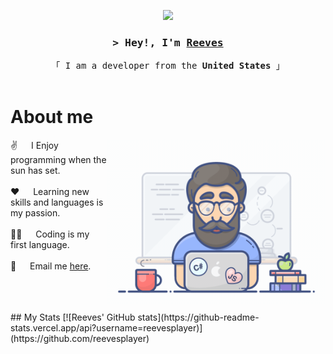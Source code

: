 <p align="center">
  <a href="https://github.com/reevesplayer"><img src="https://readme-typing-svg.herokuapp.com/?lines=Computer%20Science%20Undergraduate;Code%20Enthusiast&center=true&width=380&height=45"></a>
</p>

<!-- Intro  -->
<h3 align="center">
        <samp>&gt; Hey!, I'm
                <b><a target="_blank" href="https://thereeves.dev">Reeves</a></b>
        </samp>
</h3>


<p align="center"> 
  <samp>
    「 I am a developer from the <b>United States</b> 」
    <br>
    <br>
  </samp>
</p>

<!-- About Section -->
 # About me
 
<p>
 <img align="right" width="350" src="/assets/programmer.gif" alt="Coding gif" />
  
 ✌️ &emsp; I Enjoy programming when the sun has set. <br/><br/>
 ❤️ &emsp; Learning new skills and languages is my passion.<br/><br/>
 🧑‍💻 &emsp; Coding is my first language.<br/><br/>
 📧 &emsp; Email me [here](mailto:reevesplayer@outlook.com).

<br>
<br>
<br>
 ## My Stats
 [![Reeves' GitHub stats](https://github-readme-stats.vercel.app/api?username=reevesplayer)](https://github.com/reevesplayer)
